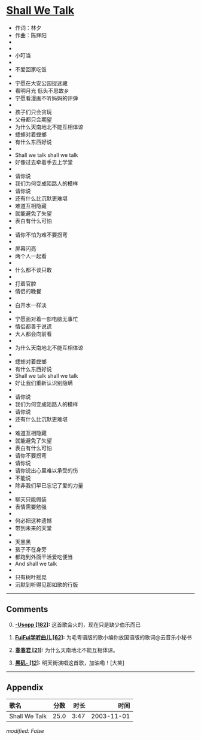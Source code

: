 # [Shall We Talk](https://music.163.com/song?id=66591)

* 作词：林夕
* 作曲：陈辉阳
*
*
* 小叮当
* 
* 不爱回家吃饭
* 
* 宁愿在大安公园捉迷藏
* 看明月光 低头不思故乡
* 宁愿看漫画不听妈妈的评弹
* 
* 孩子们只会贪玩
* 父母都只会期望
* 为什么天南地北不能互相体谅
* 蟋蟀对着螳螂
* 有什么东西好说
* 
* Shall we talk shall we talk
* 好像过去牵着手去上学堂
* 
* 请你说
* 我们为何变成陌路人的模样
* 请你说
* 还有什么比沉默更难堪
* 难道互相隐藏
* 就能避免了失望
* 表白有什么可怕
* 
* 请你不怕为难不要拐弯
* 
* 屏幕闪亮
* 两个人一起看
* 
* 什么都不谈只敢
* 
* 打着官腔
* 情侣的晚餐
* 
* 白开水一样淡
* 
* 宁愿面对着一部电脑无事忙
* 情侣都善于说谎
* 大人都会向前看
* 
* 为什么天南地北不能互相体谅
* 
* 蟋蟀对着螳螂
* 有什么东西好说
* Shall we talk shall we talk
* 好让我们重新认识别隐瞒
* 
* 请你说
* 我们为何变成陌路人的模样
* 请你说
* 还有什么比沉默更难堪
* 
* 难道互相隐藏
* 就能避免了失望
* 表白有什么可怕
* 请你不要拐弯
* 请你说
* 请你说出心里难以承受的伤
* 不能说
* 除非我们早已忘记了爱的力量
* 
* 聊天只能假装
* 表情需要勉强
* 
* 何必把这种遗憾
* 带到未来的天堂
* 
* 天黑黑
* 孩子不在身旁
* 都跑到外面干活爱吃便当
* And shall we talk
* 
* 只有树叶摇晃
* 沉默到听得见那如歌的行版


---

## Comments
0. **[-Usopp \[182\]](https://music.163.com/#/user/home?id=14204651):** 这首歌会火的，现在只是缺少伯乐而已

1. **[FuiFui学听曲儿 \[62\]](https://music.163.com/#/user/home?id=162405):** 为毛粤语版的歌小编你放国语版的歌词@云音乐小秘书 

2. **[春春君 \[21\]](https://music.163.com/#/user/home?id=29892172):** 为什么天南地北不能互相体谅。

3. **[黑矶- \[12\]](https://music.163.com/#/user/home?id=314744504):** 明天街演唱这首歌，加油嘞！[大笑]



---

## Appendix

|歌名|分数|时长|时间|
|:---|:---:|---:|---:|
|Shall We Talk|25.0|3:47|2003-11-01

*modified: False*